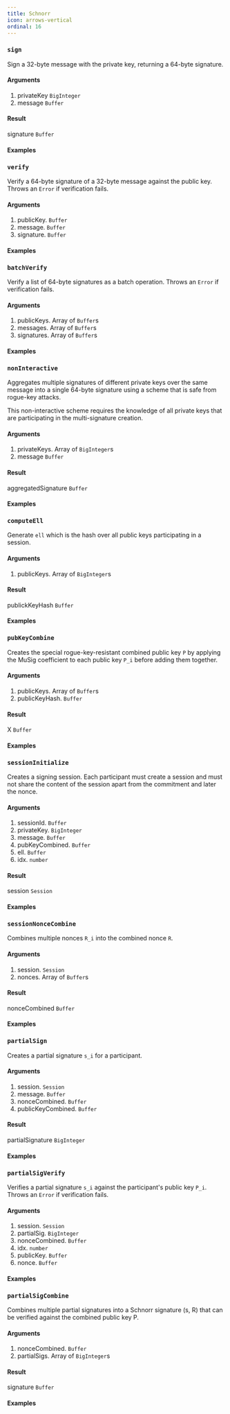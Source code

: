 ```yaml
---
title: Schnorr
icon: arrows-vertical
ordinal: 16
---
```


### `sign`

Sign a 32-byte message with the private key, returning a 64-byte signature.

#### Arguments

1.  privateKey `BigInteger`
2.  message `Buffer`

#### Result

signature `Buffer`

#### Examples

### `verify`

Verify a 64-byte signature of a 32-byte message against the public key. Throws an `Error` if verification fails.

#### Arguments

1.  publicKey. `Buffer`
2.  message. `Buffer`
3.  signature. `Buffer`

#### Examples

### `batchVerify`

Verify a list of 64-byte signatures as a batch operation. Throws an `Error` if verification fails.

#### Arguments

1.  publicKeys. Array of `Buffer`s
2.  messages. Array of `Buffer`s
3.  signatures. Array of `Buffer`s

#### Examples

### `nonInteractive`

Aggregates multiple signatures of different private keys over the same message into a single 64-byte signature using a scheme that is safe from rogue-key attacks.

This non-interactive scheme requires the knowledge of all private keys that are participating in the multi-signature creation.

#### Arguments

1.  privateKeys. Array of `BigInteger`s
2.  message `Buffer`

#### Result

aggregatedSignature `Buffer`

#### Examples

### `computeEll`

Generate `ell` which is the hash over all public keys participating in a session.

#### Arguments

1.  publicKeys. Array of `BigInteger`s

#### Result

publickKeyHash `Buffer`

#### Examples

### `pubKeyCombine`

Creates the special rogue-key-resistant combined public key `P` by applying the MuSig coefficient to each public key `P_i` before adding them together.

#### Arguments

1.  publicKeys. Array of `Buffer`s
2.  publicKeyHash. `Buffer`

#### Result

X `Buffer`

#### Examples

### `sessionInitialize`

Creates a signing session. Each participant must create a session and must not share the content of the session apart from the commitment and later the nonce.

#### Arguments

1.  sessionId. `Buffer`
2.  privateKey. `BigInteger`
3.  message. `Buffer`
4.  pubKeyCombined. `Buffer`
5.  ell. `Buffer`
6.  idx. `number`

#### Result

session `Session`

#### Examples

### `sessionNonceCombine`

Combines multiple nonces `R_i` into the combined nonce `R`.

#### Arguments

1.  session. `Session`
2.  nonces. Array of `Buffer`s

#### Result

nonceCombined `Buffer`

#### Examples

### `partialSign`

Creates a partial signature `s_i` for a participant.

#### Arguments

1.  session. `Session`
2.  message. `Buffer`
3.  nonceCombined. `Buffer`
4.  publicKeyCombined. `Buffer`

#### Result

partialSignature `BigInteger`

#### Examples

### `partialSigVerify`

Verifies a partial signature `s_i` against the participant's public key `P_i`. Throws an `Error` if verification fails.

#### Arguments

1.  session. `Session`
2.  partialSig. `BigInteger`
3.  nonceCombined. `Buffer`
4.  idx. `number`
5.  publicKey. `Buffer`
6.  nonce. `Buffer`

#### Examples

### `partialSigCombine`

Combines multiple partial signatures into a Schnorr signature (s, R) that can be verified against the combined public key P.

#### Arguments

1.  nonceCombined. `Buffer`
2.  partialSigs. Array of `BigInteger`s

#### Result

signature `Buffer`

#### Examples
